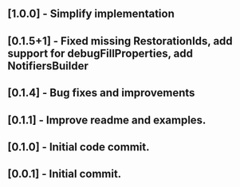 ## [1.0.0] - Simplify implementation
## [0.1.5+1] - Fixed missing RestorationIds, add support for debugFillProperties, add NotifiersBuilder
## [0.1.4] - Bug fixes and improvements
## [0.1.1] - Improve readme and examples.
## [0.1.0] - Initial code commit.
## [0.0.1] - Initial commit.

